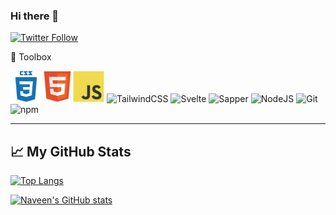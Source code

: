 ### Hi there 👋

[![Twitter Follow](https://img.shields.io/twitter/follow/MrNaveenCS?label=People%20following%20me%20on%20Twitter&style=social)](https://twitter.com/intent/follow?screen_name=MrNaveenCS)

🧰 Toolbox

<img src="https://github.com/devicons/devicon/blob/master/icons/css3/css3-plain-wordmark.svg" alt="CSS" height="50"/><img src="https://github.com/devicons/devicon/blob/master/icons/html5/html5-original.svg" alt="HTML" height="50"/><img src="https://github.com/devicons/devicon/blob/master/icons/javascript/javascript-original.svg" alt="JavaScript" height="50"/> 
<img src="https://cdn.worldvectorlogo.com/logos/tailwindcss.svg" alt="TailwindCSS" height="50"/> 
<img src="https://upload.wikimedia.org/wikipedia/commons/1/1b/Svelte_Logo.svg" alt="Svelte" height="50"/> 
<img src="https://sapper.svelte.dev/sapper-logo.svg" alt="Sapper" height="50"/> 
<img src="https://upload.wikimedia.org/wikipedia/commons/d/d9/Node.js_logo.svg" alt="NodeJS" height="50"/>
<img src="https://upload.wikimedia.org/wikipedia/commons/e/e0/Git-logo.svg" alt="Git" height="50"/>
<img src="https://upload.wikimedia.org/wikipedia/commons/d/db/Npm-logo.svg" alt="npm" height="50"/>

---

## &#x1f4c8; My GitHub Stats

[![Top Langs](https://github-readme-stats.vercel.app/api/top-langs/?username=catchspider2002&hide=java&theme=radical)](https://github.com/anuraghazra/github-readme-stats)

[![Naveen's GitHub stats](https://github-readme-stats.vercel.app/api?username=catchspider2002&theme=radical)](https://github.com/anuraghazra/github-readme-stats)

<!--
**catchspider2002/catchspider2002** is a ✨ _special_ ✨ repository because its `README.md` (this file) appears on your GitHub profile.

Here are some ideas to get you started:

- 🔭 I’m currently working on ...
- 🌱 I’m currently learning ...
- 👯 I’m looking to collaborate on ...
- 🤔 I’m looking for help with ...
- 💬 Ask me about ...
- 📫 How to reach me: ...
- 😄 Pronouns: ...
- ⚡ Fun fact: ...
-->
